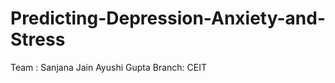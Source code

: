 # Predicting-Depression-Anxiety-and-Stress

Team :
Sanjana Jain
Ayushi Gupta 
Branch: CEIT
<!-- SRS REPORT:
https://drive.google.com/file/d/1n4uN3qsCjph4uP9i7xNRlgOHo0NN4M0d/view?usp=sharing -->
